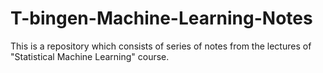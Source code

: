 # T-bingen-Machine-Learning-Notes
This is a repository which consists of series of notes from the lectures of "Statistical Machine Learning" course.
